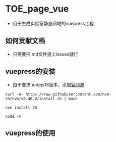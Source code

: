 # TOE_page_vue
- 用于生成实验室静态网站的vuepress工程

## 如何贡献文档
- 只需要把.md文件提上issues就行

## vuepress的安装

- 由于要求nodejs18版本，添加[官网源](https://nodejs.org/zh-cn/download/package-manager)

```
curl -o- https://raw.githubusercontent.com/nvm-sh/nvm/v0.40.0/install.sh | bash
```
```
nvm install 20
```
```
node -v
```
## vuepress的使用
